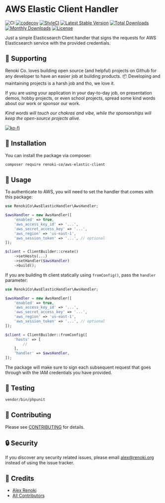 AWS Elastic Client Handler
==========================

![CI](https://github.com/renoki-co/aws-elastic-client/workflows/CI/badge.svg?branch=master)
[![codecov](https://codecov.io/gh/renoki-co/aws-elastic-client/branch/master/graph/badge.svg)](https://codecov.io/gh/renoki-co/aws-elastic-client/branch/master)
[![StyleCI](https://github.styleci.io/repos/344591179/shield?branch=master)](https://github.styleci.io/repos/344591179)
[![Latest Stable Version](https://poser.pugx.org/renoki-co/aws-elastic-client/v/stable)](https://packagist.org/packages/renoki-co/aws-elastic-client)
[![Total Downloads](https://poser.pugx.org/renoki-co/aws-elastic-client/downloads)](https://packagist.org/packages/renoki-co/aws-elastic-client)
[![Monthly Downloads](https://poser.pugx.org/renoki-co/aws-elastic-client/d/monthly)](https://packagist.org/packages/renoki-co/aws-elastic-client)
[![License](https://poser.pugx.org/renoki-co/aws-elastic-client/license)](https://packagist.org/packages/renoki-co/aws-elastic-client)

Just a simple Elasticsearch Client handler that signs the requests for AWS Elasticsearch service with the provided credentials.

## 🤝 Supporting

Renoki Co. loves building open source (and helpful) projects on Github for any developer to have an easier job at building products. 📦 Developing and maintaining projects is a harsh job and tho, we love it.

If you are using your application in your day-to-day job, on presentation demos, hobby projects, or even school projects, spread some kind words about our work or sponsor our work.

_Kind words will touch our chakras and vibe, while the sponsorships will keep the open-source projects alive._

[![ko-fi](https://www.ko-fi.com/img/githubbutton_sm.svg)](https://ko-fi.com/R6R42U8CL)

## 🚀 Installation

You can install the package via composer:

```bash
composer require renoki-co/aws-elastic-client
```

## 🙌 Usage

To authenticate to AWS, you will need to set the handler that comes with this package:

```php
use RenokiCo\AwsElasticHandler\AwsHandler;

$awsHandler = new AwsHandler([
    'enabled' => true,
    'aws_access_key_id' => '...',
    'aws_secret_access_key' => '...',
    'aws_region' => 'us-east-1',
    'aws_session_token' => '...', // optional
]);

$client = ClientBuilder::create()
    ->setHosts(...)
    ->setHandler($awsHandler)
    ->build();
```

If you are building th client statically using `fromConfig()`, pass the `handler` parameter:

```php
use RenokiCo\AwsElasticHandler\AwsHandler;

$awsHandler = new AwsHandler([
    'enabled' => true,
    'aws_access_key_id' => '...',
    'aws_secret_access_key' => '...',
    'aws_region' => 'us-east-1',
    'aws_session_token' => '...', // optional
]);

$client = ClientBuilder::fromConfig([
    'hosts' => [
        //
    ],
    'handler' => $awsHandler,
]);
```

The package will make sure to sign each subsequent request that goes through with the IAM credentials you have provided.

## 🐛 Testing

``` bash
vendor/bin/phpunit
```

## 🤝 Contributing

Please see [CONTRIBUTING](CONTRIBUTING.md) for details.

## 🔒  Security

If you discover any security related issues, please email alex@renoki.org instead of using the issue tracker.

## 🎉 Credits

- [Alex Renoki](https://github.com/rennokki)
- [All Contributors](../../contributors)
